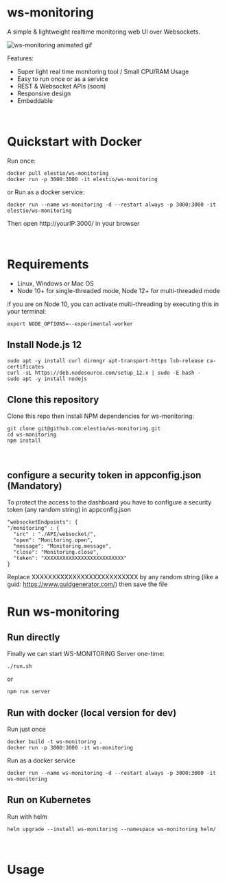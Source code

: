 # ws-monitoring
A simple & lightweight realtime monitoring web UI over Websockets.

![ws-monitoring animated gif](https://cdn.terasp.net/CDN/ws-monitoring.gif "ws-monitoring")

Features:
 - Super light real time monitoring tool / Small CPU/RAM Usage
 - Easy to run once or as a service
 - REST & Websocket APIs (soon)
 - Responsive design
 - Embeddable

&nbsp;

# Quickstart with Docker

Run once: 

    docker pull elestio/ws-monitoring
    docker run -p 3000:3000 -it elestio/ws-monitoring

or Run as a docker service:

    docker run --name ws-monitoring -d --restart always -p 3000:3000 -it elestio/ws-monitoring

Then open http://yourIP:3000/ in your browser

&nbsp;
# Requirements

- Linux, Windows or Mac OS
- Node 10+ for single-threaded mode, Node 12+ for multi-threaded mode

if you are on Node 10, you can activate multi-threading by executing this in your terminal:

    export NODE_OPTIONS=--experimental-worker


## Install Node.js 12
    sudo apt -y install curl dirmngr apt-transport-https lsb-release ca-certificates
    curl -sL https://deb.nodesource.com/setup_12.x | sudo -E bash -
    sudo apt -y install nodejs

## Clone this repository
Clone this repo then install NPM dependencies for ws-monitoring:

    git clone git@github.com:elestio/ws-monitoring.git
    cd ws-monitoring
    npm install


&nbsp;

## configure a security token in appconfig.json (Mandatory)
To protect the access to the dashboard you have to configure a security token (any random string) in appconfig.json

    "websocketEndpoints": {
    "/monitoring" : {
      "src" : "./API/websocket/",
      "open": "Monitoring.open",
      "message": "Monitoring.message",
      "close": "Monitoring.close",
      "token": "XXXXXXXXXXXXXXXXXXXXXXXXXX"
    }

Replace XXXXXXXXXXXXXXXXXXXXXXXXXX by any random string (like a guid: https://www.guidgenerator.com/)
then save the file


# Run ws-monitoring

## Run directly

Finally we can start WS-MONITORING Server one-time:
    
    ./run.sh

or 

    npm run server

## Run with docker (local version for dev)
Run just once

    docker build -t ws-monitoring .
    docker run -p 3000:3000 -it ws-monitoring

Run as a docker service

    docker run --name ws-monitoring -d --restart always -p 3000:3000 -it ws-monitoring

## Run on Kubernetes
Run with helm

    helm upgrade --install ws-monitoring --namespace ws-monitoring helm/

&nbsp;
# Usage




